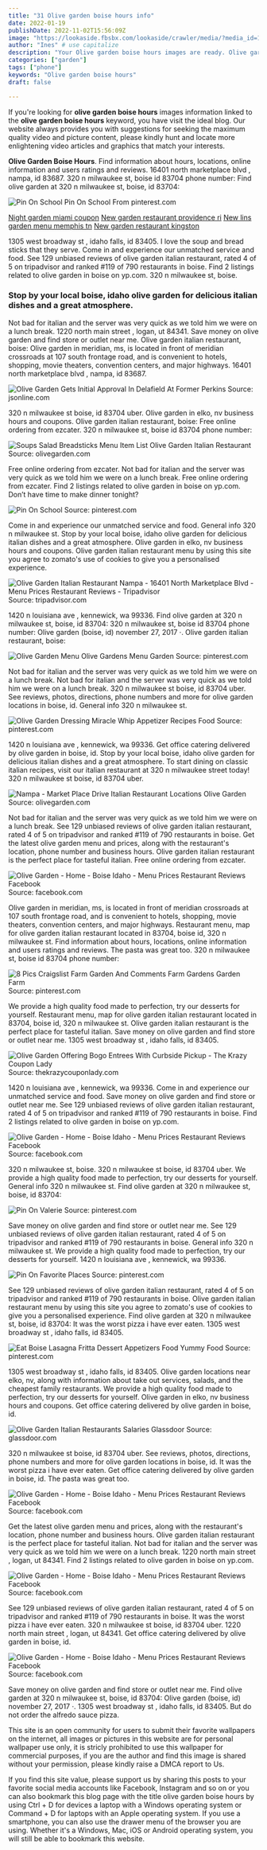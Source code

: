 ```yaml
---
title: "31 Olive garden boise hours info"
date: 2022-01-19
publishDate: 2022-11-02T15:56:09Z
image: "https://lookaside.fbsbx.com/lookaside/crawler/media/?media_id=10157782333841805"
author: "Ines" # use capitalize
description: "Your Olive garden boise hours images are ready. Olive garden boise hours are a topic that is being searched for and liked by netizens now. You can Find and Download the Olive garden boise hours files here. Get all royalty-free photos."
categories: ["garden"]
tags: ["phone"]
keywords: "Olive garden boise hours"
draft: false

---
```


If you're looking for **olive garden boise hours** images information linked to the **olive garden boise hours** keyword, you have visit the ideal  blog.  Our website always  provides you with  suggestions  for seeking  the maximum  quality video and picture  content, please kindly hunt and locate more enlightening video articles and graphics  that match your interests.

**Olive Garden Boise Hours**. Find information about hours, locations, online information and users ratings and reviews. 16401 north marketplace blvd , nampa, id 83687. 320 n milwaukee st, boise id 83704 phone number: Find olive garden at 320 n milwaukee st, boise, id 83704:

![Pin On School](https://i.pinimg.com/474x/fd/5e/fc/fd5efca0be3b1f67c61f361752ff789e.jpg "Pin On School")
Pin On School From pinterest.com

[Night garden miami coupon](/night-garden-miami-coupon/)
[New garden restaurant providence ri](/new-garden-restaurant-providence-ri/)
[New lins garden menu memphis tn](/new-lins-garden-menu-memphis-tn/)
[New garden restaurant kingston](/new-garden-restaurant-kingston/)

1305 west broadway st , idaho falls, id 83405. I love the soup and bread sticks that they serve. Come in and experience our unmatched service and food. See 129 unbiased reviews of olive garden italian restaurant, rated 4 of 5 on tripadvisor and ranked #119 of 790 restaurants in boise. Find 2 listings related to olive garden in boise on yp.com. 320 n milwaukee st, boise.

### Stop by your local boise, idaho olive garden for delicious italian dishes and a great atmosphere.

Not bad for italian and the server was very quick as we told him we were on a lunch break. 1220 north main street , logan, ut 84341. Save money on olive garden and find store or outlet near me. Olive garden italian restaurant, boise: Olive garden in meridian, ms, is located in front of meridian crossroads at 107 south frontage road, and is convenient to hotels, shopping, movie theaters, convention centers, and major highways. 16401 north marketplace blvd , nampa, id 83687.


![Olive Garden Gets Initial Approval In Delafield At Former Perkins](https://www.gannett-cdn.com/presto/2020/03/24/PMJS/490011e4-3ff2-48a5-8571-014181f12220-MJS_APC_OliveGardenCoronavirus_0324200019.jpg?width=1200&amp;disable=upscale&amp;format=pjpg&amp;auto=webp "Olive Garden Gets Initial Approval In Delafield At Former Perkins")
Source: jsonline.com

320 n milwaukee st boise, id 83704 uber. Olive garden in elko, nv business hours and coupons. Olive garden italian restaurant, boise: Free online ordering from ezcater. 320 n milwaukee st, boise id 83704 phone number:

![Soups Salad Breadsticks Menu Item List Olive Garden Italian Restaurant](https://media.olivegarden.com/en_us/images/product/SoupSaladSticksToGo-gv-590X365.jpg "Soups Salad Breadsticks Menu Item List Olive Garden Italian Restaurant")
Source: olivegarden.com

Free online ordering from ezcater. Not bad for italian and the server was very quick as we told him we were on a lunch break. Free online ordering from ezcater. Find 2 listings related to olive garden in boise on yp.com. Don’t have time to make dinner tonight?

![Pin On School](https://i.pinimg.com/474x/fd/5e/fc/fd5efca0be3b1f67c61f361752ff789e.jpg "Pin On School")
Source: pinterest.com

Come in and experience our unmatched service and food. General info 320 n milwaukee st. Stop by your local boise, idaho olive garden for delicious italian dishes and a great atmosphere. Olive garden in elko, nv business hours and coupons. Olive garden italian restaurant menu by using this site you agree to zomato&#039;s use of cookies to give you a personalised experience.

![Olive Garden Italian Restaurant Nampa - 16401 North Marketplace Blvd - Menu Prices Restaurant Reviews - Tripadvisor](https://media-cdn.tripadvisor.com/media/photo-s/08/19/e0/27/olive-garden.jpg "Olive Garden Italian Restaurant Nampa - 16401 North Marketplace Blvd - Menu Prices Restaurant Reviews - Tripadvisor")
Source: tripadvisor.com

1420 n louisiana ave , kennewick, wa 99336. Find olive garden at 320 n milwaukee st, boise, id 83704: 320 n milwaukee st, boise id 83704 phone number: Olive garden (boise, id) november 27, 2017 ·. Olive garden italian restaurant, boise:

![Olive Garden Menu Olive Gardens Menu Garden](https://i.pinimg.com/736x/c5/8a/df/c58adfd7d64fa3d2a427f617e16de215--olive-gardens-menu-olives.jpg "Olive Garden Menu Olive Gardens Menu Garden")
Source: pinterest.com

Not bad for italian and the server was very quick as we told him we were on a lunch break. Not bad for italian and the server was very quick as we told him we were on a lunch break. 320 n milwaukee st boise, id 83704 uber. See reviews, photos, directions, phone numbers and more for olive garden locations in boise, id. General info 320 n milwaukee st.

![Olive Garden Dressing Miracle Whip Appetizer Recipes Food](https://i.pinimg.com/originals/93/17/80/9317803497c72e5916d6d906189b92b2.jpg "Olive Garden Dressing Miracle Whip Appetizer Recipes Food")
Source: pinterest.com

1420 n louisiana ave , kennewick, wa 99336. Get office catering delivered by olive garden in boise, id. Stop by your local boise, idaho olive garden for delicious italian dishes and a great atmosphere. To start dining on classic italian recipes, visit our italian restaurant at 320 n milwaukee street today! 320 n milwaukee st boise, id 83704 uber.

![Nampa - Market Place Drive Italian Restaurant Locations Olive Garden](https://media.olivegarden.com/en_us/images/marketing/italian-family-restaurant-olive-garden-g6-rdv.jpg "Nampa - Market Place Drive Italian Restaurant Locations Olive Garden")
Source: olivegarden.com

Not bad for italian and the server was very quick as we told him we were on a lunch break. See 129 unbiased reviews of olive garden italian restaurant, rated 4 of 5 on tripadvisor and ranked #119 of 790 restaurants in boise. Get the latest olive garden menu and prices, along with the restaurant&#039;s location, phone number and business hours. Olive garden italian restaurant is the perfect place for tasteful italian. Free online ordering from ezcater.

![Olive Garden - Home - Boise Idaho - Menu Prices Restaurant Reviews Facebook](https://lookaside.fbsbx.com/lookaside/crawler/media/?media_id=10157799155531805 "Olive Garden - Home - Boise Idaho - Menu Prices Restaurant Reviews Facebook")
Source: facebook.com

Olive garden in meridian, ms, is located in front of meridian crossroads at 107 south frontage road, and is convenient to hotels, shopping, movie theaters, convention centers, and major highways. Restaurant menu, map for olive garden italian restaurant located in 83704, boise id, 320 n milwaukee st. Find information about hours, locations, online information and users ratings and reviews. The pasta was great too. 320 n milwaukee st, boise id 83704 phone number:

![8 Pics Craigslist Farm Garden And Comments Farm Gardens Garden Farm](https://i.pinimg.com/originals/d6/87/fe/d687fec75f79bd5b92d9b8a29fa3a1dd.jpg "8 Pics Craigslist Farm Garden And Comments Farm Gardens Garden Farm")
Source: pinterest.com

We provide a high quality food made to perfection, try our desserts for yourself. Restaurant menu, map for olive garden italian restaurant located in 83704, boise id, 320 n milwaukee st. Olive garden italian restaurant is the perfect place for tasteful italian. Save money on olive garden and find store or outlet near me. 1305 west broadway st , idaho falls, id 83405.

![Olive Garden Offering Bogo Entrees With Curbside Pickup - The Krazy Coupon Lady](https://prod-cdn-thekrazycouponlady.imgix.net/wp-content/uploads/2020/03/screen-shot-2020-03-27-at-13819-pm-1585337979-1585337979.png?auto=compress,format&amp;fit=max "Olive Garden Offering Bogo Entrees With Curbside Pickup - The Krazy Coupon Lady")
Source: thekrazycouponlady.com

1420 n louisiana ave , kennewick, wa 99336. Come in and experience our unmatched service and food. Save money on olive garden and find store or outlet near me. See 129 unbiased reviews of olive garden italian restaurant, rated 4 of 5 on tripadvisor and ranked #119 of 790 restaurants in boise. Find 2 listings related to olive garden in boise on yp.com.

![Olive Garden - Home - Boise Idaho - Menu Prices Restaurant Reviews Facebook](https://lookaside.fbsbx.com/lookaside/crawler/media/?media_id=10157815178291805 "Olive Garden - Home - Boise Idaho - Menu Prices Restaurant Reviews Facebook")
Source: facebook.com

320 n milwaukee st, boise. 320 n milwaukee st boise, id 83704 uber. We provide a high quality food made to perfection, try our desserts for yourself. General info 320 n milwaukee st. Find olive garden at 320 n milwaukee st, boise, id 83704:

![Pin On Valerie](https://i.pinimg.com/736x/52/5e/60/525e60bfaab06f42f54628492705c683.jpg "Pin On Valerie")
Source: pinterest.com

Save money on olive garden and find store or outlet near me. See 129 unbiased reviews of olive garden italian restaurant, rated 4 of 5 on tripadvisor and ranked #119 of 790 restaurants in boise. General info 320 n milwaukee st. We provide a high quality food made to perfection, try our desserts for yourself. 1420 n louisiana ave , kennewick, wa 99336.

![Pin On Favorite Places](https://i.pinimg.com/474x/ca/8f/87/ca8f87de550d8b5e16dce78526cc53c8--homemade-lasagna-homemade-food.jpg "Pin On Favorite Places")
Source: pinterest.com

See 129 unbiased reviews of olive garden italian restaurant, rated 4 of 5 on tripadvisor and ranked #119 of 790 restaurants in boise. Olive garden italian restaurant menu by using this site you agree to zomato&#039;s use of cookies to give you a personalised experience. Find olive garden at 320 n milwaukee st, boise, id 83704: It was the worst pizza i have ever eaten. 1305 west broadway st , idaho falls, id 83405.

![Eat Boise Lasagna Fritta Dessert Appetizers Food Yummy Food](https://i.pinimg.com/originals/d4/3a/0f/d43a0fc3104736e8e598d6c61ddba1ff.jpg "Eat Boise Lasagna Fritta Dessert Appetizers Food Yummy Food")
Source: pinterest.com

1305 west broadway st , idaho falls, id 83405. Olive garden locations near elko, nv, along with information about take out services, salads, and the cheapest family restaurants. We provide a high quality food made to perfection, try our desserts for yourself. Olive garden in elko, nv business hours and coupons. Get office catering delivered by olive garden in boise, id.

![Olive Garden Italian Restaurants Salaries Glassdoor](https://media.glassdoor.com/lst2x/536862/the-olive-garden-italian-restaurant-office.jpg "Olive Garden Italian Restaurants Salaries Glassdoor")
Source: glassdoor.com

320 n milwaukee st boise, id 83704 uber. See reviews, photos, directions, phone numbers and more for olive garden locations in boise, id. It was the worst pizza i have ever eaten. Get office catering delivered by olive garden in boise, id. The pasta was great too.

![Olive Garden - Home - Boise Idaho - Menu Prices Restaurant Reviews Facebook](https://lookaside.fbsbx.com/lookaside/crawler/media/?media_id=10157841398031805 "Olive Garden - Home - Boise Idaho - Menu Prices Restaurant Reviews Facebook")
Source: facebook.com

Get the latest olive garden menu and prices, along with the restaurant&#039;s location, phone number and business hours. Olive garden italian restaurant is the perfect place for tasteful italian. Not bad for italian and the server was very quick as we told him we were on a lunch break. 1220 north main street , logan, ut 84341. Find 2 listings related to olive garden in boise on yp.com.

![Olive Garden - Home - Boise Idaho - Menu Prices Restaurant Reviews Facebook](https://lookaside.fbsbx.com/lookaside/crawler/media/?media_id=10157861936951805 "Olive Garden - Home - Boise Idaho - Menu Prices Restaurant Reviews Facebook")
Source: facebook.com

See 129 unbiased reviews of olive garden italian restaurant, rated 4 of 5 on tripadvisor and ranked #119 of 790 restaurants in boise. It was the worst pizza i have ever eaten. 320 n milwaukee st boise, id 83704 uber. 1220 north main street , logan, ut 84341. Get office catering delivered by olive garden in boise, id.

![Olive Garden - Home - Boise Idaho - Menu Prices Restaurant Reviews Facebook](https://lookaside.fbsbx.com/lookaside/crawler/media/?media_id=10157782333841805 "Olive Garden - Home - Boise Idaho - Menu Prices Restaurant Reviews Facebook")
Source: facebook.com

Save money on olive garden and find store or outlet near me. Find olive garden at 320 n milwaukee st, boise, id 83704: Olive garden (boise, id) november 27, 2017 ·. 1305 west broadway st , idaho falls, id 83405. But do not order the alfredo sauce pizza.

This site is an open community for users to submit their favorite wallpapers on the internet, all images or pictures in this website are for personal wallpaper use only, it is stricly prohibited to use this wallpaper for commercial purposes, if you are the author and find this image is shared without your permission, please kindly raise a DMCA report to Us.

If you find this site value, please support us by sharing this posts to your favorite social media accounts like Facebook, Instagram and so on or you can also bookmark this blog page with the title olive garden boise hours by using Ctrl + D for devices a laptop with a Windows operating system or Command + D for laptops with an Apple operating system. If you use a smartphone, you can also use the drawer menu of the browser you are using. Whether it's a Windows, Mac, iOS or Android operating system, you will still be able to bookmark this website.
